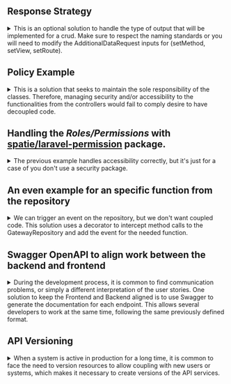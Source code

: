 
## Response Strategy
<details>
<summary>
This is an optional solution to handle the type of output that will be implemented for a crud. Make sure to respect the naming standards or you will need to modify the AdditionalDataRequest inputs for (setMethod, setView, setRoute).
</summary>

## How it works:
1- From a middleware or similar logic set the Additional Data Request and identify the required Response Strategy

```php
<?php

namespace App\Http\Middleware;

use Closure;
use Illuminate\Http\Request;
use SebastianBergmann\Type\Exception;
use Symfony\Component\HttpFoundation\Response;
use Anasa\ResponseStrategy\{AdditionalDataRequest,ResponseStrategyFactory,ResponseContextInterface};

class ApiOrWebMiddleware
{
    public function __construct(protected ResponseContextInterface $responseContext)
    {
    }

    /**
     * Handle an incoming request.
     *
     * @param  \Closure(\Illuminate\Http\Request): (\Symfony\Component\HttpFoundation\Response)  $next
     */
    public function handle(Request $request, Closure $next): Response
    {
        /**
         * Set additional data request:
         * this will add the controller, method, view and resource. It's
         * some dinamic data to be used in the strategy to identify and build
         * the response. A facade will be used.
         */
        $service = AdditionalDataRequest::getInstance();
        $this->setAdditionalDataRequest($request, $service);

        $this->defineResponseStrategy($service);

        return $next($request);
    }

    private function setAdditionalDataRequest(Request $request, $service): void
    {
        $action = $request->route()->getAction();
        $controller = class_basename($action['controller']);
        [, $methodName] = explode('@', $controller);
        
        $service->setMethod($request->expectsJson() || $request->is('api/*') ? 'API' : $methodName);
        $service->setView($request->route()->getName());
        $service->setRoute($request->route()->getName());
    }
    
    public function defineResponseStrategy()
    {
        try {
            $strategy = ResponseStrategyFactory::createStrategy($service->getMethod());
        } catch (Exception $e) {
            throw new Exception('Unknown method');
        }

        $this->responseContext->setStrategy($strategy);
    }
}

```
**Notes:**
- setMethod will set as API for all input json output.
- If your project uses a custom prefix for API inputs, make sure to add the Accept: application/json Header to identify if a json output.
```php
$service->setMethod($request->expectsJson() || $request->is('api/*') ? 'API' : $methodName);
```

2- Set Service Provider and Response Service provider,

```php
<?php

namespace App\Providers;

use Illuminate\Support\ServiceProvider;
use Anasa\ResponseStrategy\AdditionalDataRequest;

class AppServiceProvider extends ServiceProvider
{
    /**
     * Register any application services.
     */
    public function register(): void
    {
        //...
        $this->app->singleton('additionalDataRequest', function ($app) {
            return new AdditionalDataRequest;
        });
    }

    /**
     * Bootstrap any application services.
     */
    public function boot(): void
    {
       //
    }
}

```

```php
<?php

namespace App\Providers;

use Illuminate\Support\ServiceProvider;
use Anasa\ResponseStrategy\{ResponseContext,ResponseContextInterface};
use Anasa\ResponseStrategy\Output\{ApiResponseStrategy, ViewResponseStrategy, RedirectResponseStrategy};
use Anasa\ResponseStrategy\OutputDataFormat\{StrategyData,StrategyDataInterface};

class ResponseServiceProvider extends ServiceProvider
{
    public function register()
    {
        $this->app->bind(ApiResponseStrategy::class, function ($app) {
            return new ApiResponseStrategy();
        });

        $this->app->bind(ViewResponseStrategy::class, function ($app) {
            return new ViewResponseStrategy();
        });

        $this->app->bind(RedirectResponseStrategy::class, function ($app) {
            return new RedirectResponseStrategy();
        });
        $this->app->bind(StrategyDataInterface::class, function ($app) {
            return new StrategyData();
        });

        $this->app->singleton(ResponseContextInterface::class, function ($app) {
            return new ResponseContext();
        });
    }
}

```

3- Using it in your controller. ***No checks nor conditionalities, just input and output of requests with a single way.*** 

```php
<?php

namespace App\Http\Controllers;

use Illuminate\Http\JsonResponse;
use Illuminate\Contracts\View\View;
use App\Http\Controllers\Controller;
use App\Repositories\YourRepository;
use Anasa\ResponseStrategy\ResponseContextInterface;
use Anasa\ResponseStrategy\OutputDataFormat\StrategyDataInterface;

class YourController extends Controller
{
    public function __construct(protected YourRepository $repository, protected ResponseContextInterface $responseContext, protected StrategyDataInterface $strategyData)
    {
    }
    
    public function index(): View|JsonResponse
    {
        $data = $this->repository->all();
        $strategy = $this->strategyData->setStrategyData(YourResource::collection($data));

        return $this->responseContext->executeStrategy($strategy);
    }

    /**
     * No strategy needed
    */
    public function create(): View
    {
        return View('yourResource.create');
    }

    public function store(YourRequest $request): JsonResponse|RedirectResponse
    {
        
        $data = $this->repository->create($request->validated());
        $strategy = $this->strategyData->setStrategyData(new YourResource($data), 'YourResource created successfully', Response::HTTP_CREATED);

        return $this->responseContext->executeStrategy($strategy);
    }

    public function show($id): JsonResponse|View
    {
        $data = $this->repository->find($id); //it uses findOrFail from the repository
        $strategy = $this->strategyData->setStrategyData(new YourResource($data));

        return $this->responseContext->executeStrategy($strategy);
    }

    public function edit(string $id): View
    {
        $data = $this->repository->find($id); //it uses findOrFail from the repository
        return View('gateway.edit', ['YourData' => $data]);
    }

    public function update(YourRequest $request, string $id): JsonResponse|RedirectResponse
    {
        $updated_data = $this->repository->update($id, $request->validated()); //it uses findOrFail
        $strategy = $this->strategyData->setStrategyData(new YourResource($updated_data), 'YourResource updated successfully', Response::HTTP_OK);

        return $this->responseContext->executeStrategy($strategy);
    }

    public function destroy($id): JsonResponse|RedirectResponse
    {
        $this->repository->delete($id); //it uses findOrFail from the repository

        return $this->responseContext->executeStrategy($this->strategyData->setStrategyData([], 'YourResource deleted successfully', Response::HTTP_OK));
    }
```
4- For testing, you can add: *$service->setMethod('API');*
```php
namespace Tests\Feature;

use Tests\TestCase;
use Anasa\ResponseStrategy\Facades\AdditionalDataRequest;

class GatewayTest extends TestCase
{
  

    protected function setUp(): void
    {
        parent::setUp();

        $service->setMethod('API');
    }
```
</details>


## Policy Example
<details>
<summary>
This is a solution that seeks to maintain the sole responsibility of the classes. Therefore, managing security and/or accessibility to the functionalities from the controllers would fail to comply desire to have decoupled code.
</summary>

```php
 public function edit(Post $post)
    {
        $this->authorize('update', $post);
        return view('posts.edit', compact('post'));
    }
```
In this case, ***$this->authorize('update', $post);***  the accessibility from the controller,  as an alternative, a solution built with a middleware and a policy, it handles the accessibility isolate from the controller.

In addition, the route is loading the resource.

![alt text](image/{2CC2EFFC-C5C4-4A55-895F-4B2164FA2C4B}.png)

Check also:
```php	
 use App\Http\Middleware\GatewayActionMiddleware;
 use App\Policies\GatewayPolicy;
```

**USE** *Illuminate\Foundation\Support\Providers\AuthServiceProvider* FROM **AppServiceProvider.php**
```php
namespace App\Providers;
/*...code */
use Illuminate\Foundation\Support\Providers\AuthServiceProvider as ServiceProvider;

class AppServiceProvider extends ServiceProvider
{
    protected $policies = [
        Gateway::class => GatewayPolicy::class,
    ];
    
    public function register(): void{/*...code*/}
    
    public function boot(): void
    {
        $this->registerPolicies();
       /*...code*/
    }
}
```
</details>

## Handling the *Roles/Permissions* with [spatie/laravel-permission](https://github.com/spatie/laravel-permission) package.
<details>
<summary>
The previous example handles accessibility correctly, but it's just for a case of you don't use a security package.
</summary>
For the example, a seeder was created to add roles and permissions:

```php
public function run(): void
{
    /*...code*/
    Permission::create(['name' => 'gateway.update']);
    Permission::create(['name' => 'gateway.destroy']);

    /*...code*/
    Permission::create(['name' => 'peripheral.update']);
    Permission::create(['name' => 'peripheral.destroy']);

    $admin = Role::create(['name' => 'admin']);
    $admin->givePermissionTo(Permission::all());

    $user = \App\Models\User::where('name', 'admin')->first();
    $user->assignRole('admin');
}
```
A middleware was created to handle the roles and permissions, It's not necessary, but will allow to personalize the access to the resources, and it will work for any input, whether it is an API or a Web input. This will not take into account the guard_name used by the package.
```php
class RoleOrPermissionMiddleware
{
    
    public function handle(Request $request, Closure $next, $role = null): Response
    {
        //The route name is used to name the permission (like as the seeders)
        $route = $request->route()->getName();
        $user = $request->user();

        if ($user->hasRole($role) || $user->can($route)) {
            return $next($request);
        }

        abort(Response::HTTP_FORBIDDEN, 'You are not authorized.');
    }
}
```
```php
 Route::delete('/peripheral/{peripheral}', [PeripheralController::class, 'destroy'])->name('peripheral.destroy')
    ->middleware('role_or_permission:admin');
```
</details>

## An even example for an specific function from the repository
<details>
<summary>
We can trigger an event on the repository, but we don't want coupled code.
This solution uses a decorator to intercept method calls to the GatewayRepository and add the event for the needed function.
</summary>

**The most of the logic happens in the decorator, the rest is the provider to intercept the method calls.**

```php
namespace App\Repositories\Decorators;
/*...code*/
class GatewayRepositoryDecorator extends GatewayRepository
{
   /*...code*/
    public function updateGateway($id, $data)
    {
        // Call the original updateGateway method
        $result = $this->repository->updateGateway($id, $data);
        $gateway = $this->find($id);

        event(new GatewayUpdated($gateway));

        return $result;
    }
}
```
```php
namespace App\Providers;
/*...code*/
class GatewayInterceptorServiceProvider extends ServiceProvider
{
    public function boot()
    {
        //Using the decorator to intercept method calls to the GatewayRepository.
        $this->app->extend(GatewayRepository::class, function ($repository) {
            return new GatewayRepositoryDecorator($repository);
        });
    }
}
```

***It's necessary highlight that implemented event doesn't use the interface ShouldQueue. so, slowness is experienced during the testing. We could add it to a queue and dispatch it as a scheduled job to ensure the asynchrony but implementing the queue will require many steps to test it.***

```php
namespace App\Listeners;
/*...code*/
class GatewayUpdatedListener
{
    /*...code*/
    public function handle(GatewayUpdated $event): void
    {
        $gateway = $event->gateway;        
        Log::info('GatewayUpdatedListener triggered: ', ['gateway' => $gateway]);
    }
}
```
Note: No big changes in the repository, just duplicated the update function now named updateGateway
```php
public function updateGateway($id, array $data)
{
    $gateway = $this->find($id);
    $gateway->update($data);
    return $gateway;
}
```
</details>


## Swagger OpenAPI to align work between the backend and frontend
<details>
<summary>
During the development process, it is common to find communication problems, or simply a different interpretation of the user stories. One solution to keep the Frontend and Backend aligned is to use Swagger to generate the documentation for each endpoint. This allows several developers to work at the same time, following the same previously defined format.
</summary>

<br>

**This is a proposal on how to use Swagger OpenAPI without overloading the system with D that affects the readability of the code.**


This is what we want to achieve http://127.0.0.1:8000/api/documentation 👇🏻
![alt text](image/SwaggerDoc.png)

<hr>
⚠️**What we want to avoid:** This would be the basic solution, but this would add long lines of annotations in each class

![alt text](image/SwaggerAnotationInController.png)

![alt text](image/SwaggerAnnotationEndpoint.png)
<hr>

## An option to isolate Swagger OpenAPI from classes:

/config/l5-swagger.php
```php
//the standard option must be removed.
 'annotations' => array_merge(
    // base_path('app'), <<<DELETE/COMMENT LINE>>>
    glob(base_path('app/OpenApi/Endpoints/*.php')),
    glob(base_path('app/OpenApi/Schemas/*.php')),
),
```	
**The next step would be to create the app/OpenApi/ directory. This way, you will have all the annotation-related classes in this directory and isolated from the code.**


/GatewayEndpoints.php
```php
namespace App\OpenApi\Endpoints;

use OpenApi\Annotations as OA;

class GatewayEndpoints
{
    /**
     * @OA\Get(
     *     path="/api/gateway",
     *     tags={"Gateway"},
     *     summary="Gateway index",
     *     @OA\Response(
     *         response=200,
     *         description="OK",
     *         @OA\JsonContent(
     *           type="array",
     *           @OA\Items(ref="#/components/schemas/Gateway"))
     *         )
     *    )
     */
    public function index()
    {
        //
    }
    
    //... more annotations

    /**
     * @OA\Post(
     *     path="/api/gateway",
     *     tags={"Gateway"},
     *     summary="Gateway store",
     *     @OA\RequestBody(
     *         required=true,
     *         @OA\JsonContent(
     *             type="object",
     *             required={"name", "serial_number", "IPv4_address"},
     *             @OA\Property(property="serial_number", type="string", example="123456"),
     *             @OA\Property(property="name", type="string", example="Gateway 1"),
     *             @OA\Property(property="IPv4_address", type="string", example="127.0.0.1"),
     *             @OA\Property(
     *                 property="peripheral",
     *                 type="array",
     *                 @OA\Items(type="object", ref="#/components/schemas/Peripheral")
     *             )
     *         )
     *     ),
     *     @OA\Response(
     *         response=201,
     *         description="Gateway created successfully",
     *         @OA\JsonContent(ref="#/components/schemas/Gateway")
     *     ),
     *     @OA\Response(
     *         response=302,
     *         description="Gateway created successfully",
     *         @OA\Header(
     *             header="Location",
     *             description="/api/gateway",
     *             @OA\Schema(type="string", example="GET /api/gateway")
     *         )
     *     ),
     *     @OA\Response(response=404, description="Not Found"),
     *     @OA\Response(response=401, description="Unauthenticated")
     * )
     */
    public function store()
    {
        //
    }
    
    //.. more annotations
}
```

/GatewayResourceSchema.php
```php
namespace App\OpenApi\Schemas;

use OpenApi\Annotations as OA;

/**
 * @OA\Info(
 *      version="1.0.0",
 *      title="API Documentation")
 *
 * @OA\Tag(name="Gateway", description="Gateway crud")
 * @OA\Schema(
 *       schema="Gateway",
 *     type="object",
 *     @OA\Property(property="id", type="integer", example=1),
 *     @OA\Property(property="serial_number", type="string", example="1234567"),
 *     @OA\Property(property="name", type="string", example="Gateway 1"),
 *     @OA\Property(property="IPv4_address", type="string", example="127.0.0.1"),
 *     @OA\Property(
 *         property="peripheral",
 *         type="array",
 *         @OA\Items(type="object", ref="#/components/schemas/Peripheral")
 *     ),
 *     @OA\Property(property="created_at", type="string", format="date-time", example="2022-01-01T00:00:00.000000Z"),
 *     @OA\Property(property="updated_at", type="string", format="date-time", example="2022-01-01T00:00:00.000000Z")
 * )
 */
class GatewayResourceSchema
{
}
```
</details>

## API Versioning
<details>
<summary>
When a system is active in production for a long time, it is common to face the need to version resources to allow coupling with new users or systems, which makes it necessary to create versions of the API services.
</summary>
<br>

**Adding a new API version, some points need to be considered to keep the code clean:**

1. Create a new API route file to group all versioned endpoints in **routes/api.php**
```php	
// API V2
Route::prefix('v2')->group(base_path('routes/api_v2.php'));
```
NOTE: That will be enough to redirect to the versioned API services if the route contains "V2"

***However, microservices do not control the base URL, so when we use an API Gateway that unifies and simplifies access for all services, we can negotiate the version through headers.***

We can solve it using middleware to check the headers and redirect them to a new path:
```php
<?php

namespace App\Http\Middleware;

use Closure;
use Illuminate\Http\Request;
use Symfony\Component\HttpFoundation\Response;

class APIVersionMiddleware
{
    /**
     * Handle an incoming request.
     *
     * @param  \Closure(\Illuminate\Http\Request): (\Symfony\Component\HttpFoundation\Response)  $next
     */
    public function handle(Request $request, Closure $next): Response
    {
        // Get version from headers, query parameters, or  set a default version if none
        $apiVersion = $request->header('Accept-Version') ?? ($request->query('version') ?? 'v1');

        if ($apiVersion === 'v2') {
            $newPath = str_replace('api/', 'api/v2/', $request->getRequestUri());
            return redirect($newPath);
        }

        if ($apiVersion && $apiVersion !== 'v1') {
            return response()->json(['error' => 'Unsupported API version'], 400);
        }

        return $next($request);
    }
}
```
This could be a test:
```php	
    public function test_get_gateway_list_by_accept_version_header(): void
    {
        $response = $this->withHeaders([
            'Authorization' => $this->token,
            'Accept' => 'application/json',
            'Accept-Version' => 'v2',
        ])->get('/api/gateway/');

        //Check redirection
        $response->assertStatus(302);

        //Set redirect url
        $redirectUrl = $response->headers->get('Location');

        $response = $this->get($redirectUrl);

        //After the redirection, it must have the same response as test_get_gateway_list
        $response->assertStatus(200);
        $response->assertJsonStructure([
            'data' => [['id', 'serial_number', 'name', 'IPv4_address', 'peripheral', 'created_at', 'updated_at']],
            'origin',
        ]);

        $response->assertJsonCount(5, 'data');
    }

    public function test_get_unsupported_api_version_by_wrong_header(): void
    {
        $response = $this->withHeaders([
            'Authorization' => $this->token,
            'Accept' => 'application/json',
            'Accept-Version' => 'v3',
        ])->get('/api/gateway/');


        $response->assertStatus(400);
        $response->assertJsonStructure([
            'error',
        ]);
    }
```

</details>
